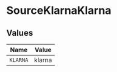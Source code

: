 # SourceKlarnaKlarna


## Values

| Name     | Value    |
| -------- | -------- |
| `KLARNA` | klarna   |